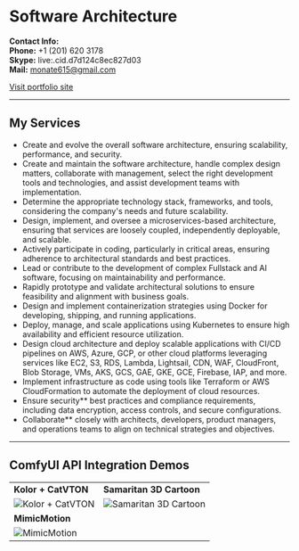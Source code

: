 # Software Architecture

**Contact Info:**  
**Phone:** +1 (201) 620 3178  
**Skype:** live:.cid.d7d124c8ec827d03  
**Mail:** monate615@gmail.com  

[Visit portfolio site](http://ec2-3-137-165-184.us-east-2.compute.amazonaws.com)

---

## My Services

- Create and evolve the overall software architecture, ensuring scalability, performance, and security.  
- Create and maintain the software architecture, handle complex design matters, collaborate with management, select the right development tools and technologies, and assist development teams with implementation.  
- Determine the appropriate technology stack, frameworks, and tools, considering the company's needs and future scalability.  
- Design, implement, and oversee a microservices-based architecture, ensuring that services are loosely coupled, independently deployable, and scalable.  
- Actively participate in coding, particularly in critical areas, ensuring adherence to architectural standards and best practices.  
- Lead or contribute to the development of complex Fullstack and AI software, focusing on maintainability and performance.  
- Rapidly prototype and validate architectural solutions to ensure feasibility and alignment with business goals.  
- Design and implement containerization strategies using Docker for developing, shipping, and running applications.  
- Deploy, manage, and scale applications using Kubernetes to ensure high availability and efficient resource utilization.  
- Design cloud architecture and deploy scalable applications with CI/CD pipelines on AWS, Azure, GCP, or other cloud platforms leveraging services like EC2, S3, RDS, Lambda, Lightsail, CDN, WAF, CloudFront, Blob Storage, VMs, AKS, GCS, GAE, GKE, GCE, Firebase, IAP, and more.  
- Implement infrastructure as code using tools like Terraform or AWS CloudFormation to automate the deployment of cloud resources.  
- Ensure security** best practices and compliance requirements, including data encryption, access controls, and secure configurations.  
- Collaborate** closely with architects, developers, product managers, and operations teams to align on technical strategies and objectives.

---

## ComfyUI API Integration Demos

|                                                                                      |                                                                                       |
|--------------------------------------------------------------------------------------|---------------------------------------------------------------------------------------|
|**Kolor + CatVTON**                                                                   |**Samaritan 3D Cartoon**                                                               |
|![Kolor + CatVTON](https://drive.google.com/uc?export=view&id=1AT9rkQuWirSJj71jv0TOo9NVV-sGBLQM)|![Samaritan 3D Cartoon](https://drive.google.com/uc?export=view&id=1O1Lsc2Uflyzoqhh2N48ugscGkbxesGev)|
|**MimicMotion**                                                                       |                                                                                       |
|![MimicMotion](https://drive.google.com/uc?export=view&id=1RDD6pFuOQB4GG-CjP59pyvzDhr-8Cj0N)| |
